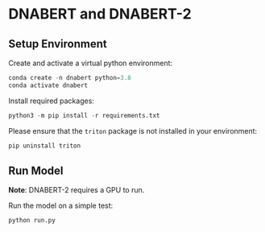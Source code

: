 # DNABERT and DNABERT-2
## Setup Environment

Create and activate a virtual python environment:
```python
conda create -n dnabert python=3.8
conda activate dnabert
```

Install required packages:
```python
python3 -m pip install -r requirements.txt
```

Please ensure that the `triton` package is not installed in your environment:
```python
pip uninstall triton
``` 

## Run Model

**Note**: DNABERT-2 requires a GPU to run.

Run the model on a simple test:

```python
python run.py
```